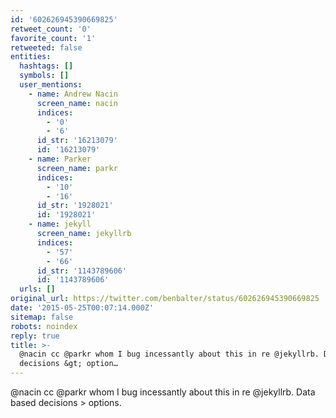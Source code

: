 ```yaml
---
id: '602626945390669825'
retweet_count: '0'
favorite_count: '1'
retweeted: false
entities:
  hashtags: []
  symbols: []
  user_mentions:
    - name: Andrew Nacin
      screen_name: nacin
      indices:
        - '0'
        - '6'
      id_str: '16213079'
      id: '16213079'
    - name: Parker
      screen_name: parkr
      indices:
        - '10'
        - '16'
      id_str: '1928021'
      id: '1928021'
    - name: jekyll
      screen_name: jekyllrb
      indices:
        - '57'
        - '66'
      id_str: '1143789606'
      id: '1143789606'
  urls: []
original_url: https://twitter.com/benbalter/status/602626945390669825
date: '2015-05-25T00:07:14.000Z'
sitemap: false
robots: noindex
reply: true
title: >-
  @nacin cc @parkr whom I bug incessantly about this in re @jekyllrb. Data based
  decisions &gt; option…
---
```


@nacin cc @parkr whom I bug incessantly about this in re @jekyllrb. Data based decisions &gt; options.